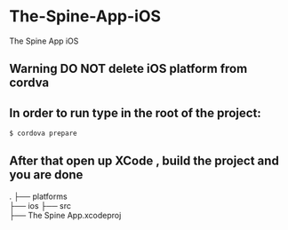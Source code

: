 # The-Spine-App-iOS
The Spine App iOS

## Warning DO NOT delete iOS platform from cordva

## In order to run type in the root of the project:
```bash
$ cordova prepare
```
## After that open up XCode , build the project and you are done
.
├── platforms                   
├── ios
├── src                     
├── The Spine App.xcodeproj
